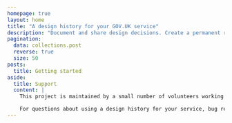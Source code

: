 ```yaml
---
homepage: true
layout: home
title: "A design history for your GOV.UK service"
description: "Document and share design decisions. Create a permanent record of how your service has developed over time."
pagination:
  data: collections.post
  reverse: true
  size: 50
posts:
  title: Getting started
aside:
  title: Support
  content: |
    This project is maintained by a small number of volunteers working across government.

    For questions about using a design history for your service, bug reports or feedback, [submit a new issue](https://github.com/x-govuk/govuk-design-history/issues/new).
---
```

